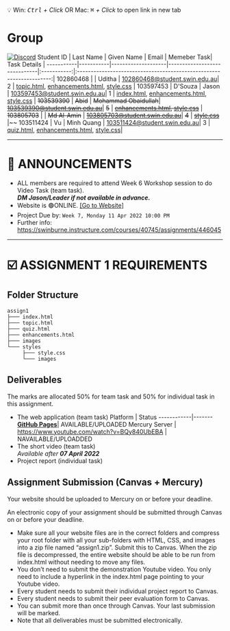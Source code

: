 💡 Win: _<kbd>Ctrl</kbd> + Click_ OR Mac: _<kbd>⌘</kbd> + Click_ to open link in new tab

# Group
[![Discord](https://img.shields.io/discord/948753419487834152?label=Assignment%201&logo=Discord&style=for-the-badge)](https://discord.com/channels/948753419487834152)
Student ID | Last Name | Given Name         | Email                        | Memeber Task| Task Details                                                         |
-----------|-----------|--------------------|------------------------------|:-----------:|:--------------------------------------------------------------------:|
102860468  |		   |	Uditha	         | 102860468@student.swin.edu.au| 2           | [topic.html](assign1/topic.html), [enhancements.html](assign1/enhancements.html), [style.css](assign1/styles/style.css)                                    | 
103597453  | D'Souza   |	Jason	         | 103597453@student.swin.edu.au| 1	         | [index.html](assign1/index.html), [enhancements.html](assign1/enhancements.html), [style.css](assign1/styles/style.css)                                     | 
~~103539390~~  | ~~Abid~~	   | ~~Mohammad Obaidullah~~| ~~103539390@student.swin.edu.au~~| ~~5~~	         | ~~[enhancements.html](assign1/enhancements.html), [style.css](assign1/styles/style.css)~~                                                                                                                                      | 
~~103805703~~  |		   | ~~Md Al-Amin~~	    | ~~103805703@student.swin.edu.au~~| ~~4~~           | ~~[style.css](assign1/styles/style.css)~~                                |~~ 
103511424	 | Vu	   | Minh Quang	    | 103511424@student.swin.edu.au| 3	         | [quiz.html](assign1/quiz.html), [enhancements.html](assign1/enhancements.html), [style.css](assign1/styles/style.css)| 

-----
# 📣 ANNOUNCEMENTS
- ALL members are required to attend Week 6 Workshop session to do Video Task (team task).   
  _**DM Jason/Leader if not available in advance.**_
- Website is 🟢ONLINE. [[Go to Website]](https://quang103511424.github.io/COS100026-CTIP-Assignment_1/assign1/index.html)
- Project Due by: `Week 7, Monday 11 Apr 2022 10:00 PM`  
- Further info: https://swinburne.instructure.com/courses/40745/assignments/446045
-----
# ☑️ ASSIGNMENT 1 REQUIREMENTS

## Folder Structure  

```
assign1
├─── index.html  
├─── topic.html  
├─── quiz.html  
├─── enhancements.html  
├─── images  
└─── styles  
     ├─── style.css  
     └─── images
```

## Deliverables    
 
The marks are allocated 50% for team task and 50% for individual task in this assignment.  

* The web application (team task)
  Platform    | Status
  ------------|-------
  [**GitHub Pages**](https://quang103511424.github.io/COS100026-CTIP-Assignment_1/assign1/index.html)| AVAILABLE/UPLOADED
  Mercury Server | https://www.youtube.com/watch?v=BQy840UbEBA | NAVAILABLE/UPLOADDED
*  The short video (team task)  
  _Available after **07 April 2022**_ 
*  Project report (individual task)    
 
## Assignment Submission (Canvas + Mercury) 
 
Your website should be uploaded to Mercury on or before your deadline.   
  
An electronic copy of your assignment should be submitted through Canvas on or before your deadline.  

*  Make sure all your website files are in the correct folders and compress your root folder with all your sub-folders with HTML, CSS, and images into a zip file named “assign1.zip”. Submit this to Canvas. When the zip file is decompressed, the entire website should be able to be run from index.html without needing to move any files. 
* You don’t need to submit the demonstration Youtube video. You only need to include a hyperlink in the index.html page pointing to your Youtube video.  
*  Every student needs to submit their individual project report to Canvas. 
*  Every student needs to submit their peer evaluation form to Canvas. 
*  You can submit more than once through Canvas. Your last submission will be marked.  
*  Note that all deliverables must be submitted electronically.  
